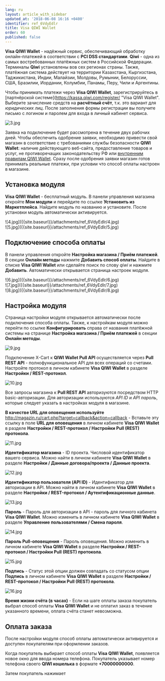 ```yaml
---
lang: ru
layout: article_with_sidebar
updated_at: '2018-06-08 16:16 +0400'
identifier: ref_6VdyEdlr
title: Visa QIWI Wallet
order: 60
published: false
---
```

**Visa QIWI Wallet**  - надёжный сервис, обеспечивающий обработку онлайн-платежей в соответствии с **PCI DSS стандартами**. **Qiwi** - одна из самых востребованных платёжных систем в Российской Федерации. Терминалы **Qiwi** установлены вов сех регионах страны. Также, платёжная система действует на территории Казахстана, Кыргизстана, Таджикистана, Индии, Малайзии, Молдовы, Румынии, Белоруссии, США, Бразилии, Иордании, Колумбии, Панамы, Перу, Чили и Аргентины.

Чтобы принимать платежи через **Visa QIWI Wallet**, зарегистрируйтесь в [партнёрской системе](https://kassa.qiwi.com/register/ "Visa QIWI Wallet". Выберите зачисление средств на **расчётный счёт**, т.к. это вариант для _юридических лиц_. После заполнения формы регистрации вы получите письмо с логином и паролем для входа в личный кабинет сервиса.

![3.jpg]({{site.baseurl}}/attachments/ref_6VdyEdlr/3.jpg)

Заявка на подключение будет рассмотрена в  течение двух рабочих дней. Чтобы обеспечить одобрение заявки, необходимо привести свой магазин в соответствие с требованиями службы безопасности **QIWI Wallet**: наличие действующего веб-сайта, предоставление товаров и услуг, не противоречащих законодательству РФ или [внутренним правилам QIWI Wallet](https://static.qiwi.co/ru/doc/pdi.pdf "Visa QIWI Wallet"). Сразу после одобрения заявки магазин готов принимать реальные платежи, при условии что способ оплаты настроен в магазине.

## Установка модуля

**Visa QIWI Wallet** - бесплатный модуль. В панели управления магазина откройте **Мои модули** и перейдите по ссылке **Установить из Маркетплейса**. Найдите модуль по названию и установите. После установки модуль автоматически активируется.

<div class="ui stackable two column grid">
  <div class="column" markdown="span">![4.jpg]({{site.baseurl}}/attachments/ref_6VdyEdlr/4.jpg)
</div>
  <div class="column" markdown="span">![5.jpg]({{site.baseurl}}/attachments/ref_6VdyEdlr/5.jpg)
</div>
</div>

## Подключение способа оплаты

В панели управления откройте **Настройка магазина / Приём платежей**. В секции **Онлайн методы** нажмите **Добавить способ оплаты**. Найдите в списке **Visa QIWI Wallet** или сделайте поиск по слову _qiwi_ и нажмите **Добавить**. Автоматически открывается страница настроек модуля.

<div class="ui stackable two column grid">
  <div class="column" markdown="span">![6.jpg]({{site.baseurl}}/attachments/ref_6VdyEdlr/6.jpg)
</div>
  <div class="column" markdown="span">![7.jpg]({{site.baseurl}}/attachments/ref_6VdyEdlr/7.jpg)
</div>
  <div class="column" markdown="span">![8.jpg]({{site.baseurl}}/attachments/ref_6VdyEdlr/8.jpg)
</div>
</div>

## Настройка модуля

Страница настройки модуля открывается автоматически после подключения способа оплаты. Также, к настройкам модуля можно перейти по ссылке **Конфигурировать** справа от названия платёжной системы на странице **Настройка магазина / Приём платежей** в секции **Онлайн методы**.

![9.jpg]({{site.baseurl}}/attachments/ref_6VdyEdlr/9.jpg)

Подключение X-Cart к **QIWI Wallet Pull API** осуществляется через **Pull REST API** - полнофункциональное API для всех операций со счетами. Настройте протокол в личном кабинете **Visa QIWI Wallet** в разделе **Настройки / REST-протокол**.

![10.jpg]({{site.baseurl}}/attachments/ref_6VdyEdlr/10.jpg)

Все запросы магазина к **Pull REST API** авторизуются посредством HTTP basic-авторизации. Для авторизации используются _API ID_ и _API пароль_, которые следует указать в настройках модуля в магазине.

**В качестве URL для оповещения используйте** http://magazin.ru/cart.php?target=callback&action=callback - Вставьте эту ссылку в поле **URL для оповещения** в личном кабинете **Visa QIWI Wallet** в разделе **Настройки / REST-протокол / Настройки Pull (REST) протокола**. 

![11.jpg]({{site.baseurl}}/attachments/ref_6VdyEdlr/11.jpg)

**Идентификатор магазина** - ID проекта.  Числовой идентификатор вашего сервиса. Можно найти в личном кабинете **Visa QIWI Wallet** в разделе **Настройки / Данные договора/проекта / Данные проекта**.

![12.jpg]({{site.baseurl}}/attachments/ref_6VdyEdlr/12.jpg)

**Идентификатор пользователя (API ID)** - Идентификатор для авторизации в API. Можно найти в личном кабинете **Visa QIWI Wallet** в разделе **Настройки / REST-протокол / Аутентификационные данные**.

![13.jpg]({{site.baseurl}}/attachments/ref_6VdyEdlr/13.jpg)

**Пароль** - Пароль для авторизации в API - пароль для личного кабинета **Visa QIWI Wallet**. Можно изменить в личном кабинете **Visa QIWI Wallet** в разделе **Управление пользователями / Смена пароля**.

![14.jpg]({{site.baseurl}}/attachments/ref_6VdyEdlr/14.jpg)

**Пароль Pull-оповещения** - Пароль оповещения. Можно изменить в личном кабинете **Visa QIWI Wallet** в разделе **Настройки / REST-протокол / Настройки Pull (REST) протокола**.

![15.jpg]({{site.baseurl}}/attachments/ref_6VdyEdlr/15.jpg)

**Подпись** - Статус этой опции должен совпадать со статусом опции **Подпись** в личном кабинете **Visa QIWI Wallet** в разделе **Настройки / REST-протокол / Настройки Pull (REST) протокола**.

![16.jpg]({{site.baseurl}}/attachments/ref_6VdyEdlr/16.jpg)

**Время жизни счёта (в часах)** - Если на шаге оплаты заказа покупатель выбрал способ оплаты **Visa QIWI Wallet** и не оплатил заказ в течение указанного времени, оплата счёта станет невозможна.

## Оплата заказа

После настройки модуля способ оплаты автоматически активируется и доступен покупателям при оформлении заказов.

Когда покупатель выбирает способ оплаты **Visa QIWI Wallet**, появляется новое окно для ввода номера телефона. Покупатель указывает номер телефона своего **QIWI кошелька** в формате **+70000000000**.

Затем покупатель нажимает 
